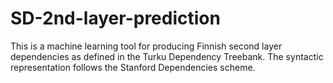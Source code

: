 SD-2nd-layer-prediction
=======================

This is a machine learning tool for producing Finnish second layer dependencies as defined in the Turku Dependency Treebank. The syntactic representation follows the Stanford Dependencies scheme.

